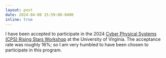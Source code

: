 ```yaml
---
layout: post
date: 2024-04-08 15:59:00-0400
inline: true
---
```


I have been accepted to participate in the 2024 [Cyber Physical Systems (CPS) Rising Stars Workshop](https://risingstars.linklab.virginia.edu/2024/) at the University of Virginia. The acceptance rate was roughly 16%; so I am very humbled to have been chosen to participate in this program.

